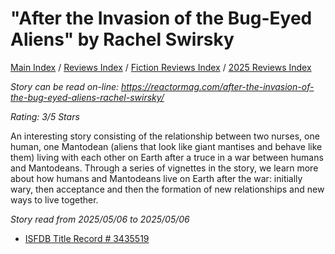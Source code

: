# "After the Invasion of the Bug-Eyed Aliens" by Rachel Swirsky

[Main Index](../../../README.md) / [Reviews Index](../../README.md) / [Fiction Reviews Index](../README.md) / [2025 Reviews Index](README.md)

*Story can be read on-line: <https://reactormag.com/after-the-invasion-of-the-bug-eyed-aliens-rachel-swirsky/>*

*Rating: 3/5 Stars*

An interesting story consisting of the relationship between two nurses, one human, one Mantodean  (aliens that look like giant mantises and behave like them) living with each other on Earth after a truce in a war between humans and Mantodeans. Through a series of vignettes in the story, we learn more about how humans and Mantodeans live on Earth after the war: initially wary, then acceptance and then the formation of new relationships and new ways to live together.

*Story read from 2025/05/06 to 2025/05/06*

- [ISFDB Title Record # 3435519](https://www.isfdb.org/cgi-bin/title.cgi?3435519)
